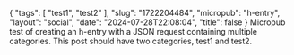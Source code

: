 {
    "tags": [
        "test1",
        "test2"
    ],
    "slug": "1722204484",
    "micropub": "h-entry",
    "layout": "social",
    "date": "2024-07-28T22:08:04",
    "title": false
}
Micropub test of creating an h-entry with a JSON request containing multiple categories. This post should have two categories, test1 and test2.